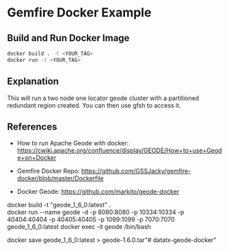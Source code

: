 # Gemfire Docker Example

## Build and Run Docker Image

```bash
docker build . -t <YOUR_TAG>
docker run -t <YOUR_TAG>
```

## Explanation
This will run a two node one locator geode cluster with a partitioned redundant region created.  You can then use gfsh to access it.

## References

- How to run Apache Geode with docker: https://cwiki.apache.org/confluence/display/GEODE/How+to+use+Geode+on+Docker

- Gemfire Docker Repo: https://github.com/GSSJacky/gemfire-docker/blob/master/Dockerfile

- Docker Geode: https://github.com/markito/geode-docker

docker build -t "geode_1_6_0:latest" .   
docker run --name geode -d -p 8080:8080 -p 10334:10334 -p 40404:40404 -p 40405:40405 -p 1099:1099 -p 7070:7070 geode_1_6_0:latest
docker exec -it geode /bin/bash 

docker save geode_1_6_0:latest > geode-1.6.0.tar"# datatx-geode-docker" 
